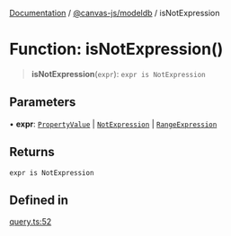 [Documentation](../../../packages.md) / [@canvas-js/modeldb](../index.md) / isNotExpression

# Function: isNotExpression()

> **isNotExpression**(`expr`): `expr is NotExpression`

## Parameters

• **expr**: [`PropertyValue`](../type-aliases/PropertyValue.md) \| [`NotExpression`](../type-aliases/NotExpression.md) \| [`RangeExpression`](../type-aliases/RangeExpression.md)

## Returns

`expr is NotExpression`

## Defined in

[query.ts:52](https://github.com/canvasxyz/canvas/blob/62d177fb446565afa753f83091e84331fbd47245/packages/modeldb/src/query.ts#L52)
